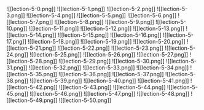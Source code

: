 ![[lection-5-0.png]]
![[lection-5-1.png]]
![[lection-5-2.png]]
![[lection-5-3.png]]
![[lection-5-4.png]]
![[lection-5-5.png]]
![[lection-5-6.png]]
![[lection-5-7.png]]
![[lection-5-8.png]]
![[lection-5-9.png]]
![[lection-5-10.png]]
![[lection-5-11.png]]
![[lection-5-12.png]]
![[lection-5-13.png]]
![[lection-5-14.png]]
![[lection-5-15.png]]
![[lection-5-16.png]]
![[lection-5-17.png]]
![[lection-5-18.png]]
![[lection-5-19.png]]
![[lection-5-20.png]]
![[lection-5-21.png]]
![[lection-5-22.png]]
![[lection-5-23.png]]
![[lection-5-24.png]]
![[lection-5-25.png]]
![[lection-5-26.png]]
![[lection-5-27.png]]
![[lection-5-28.png]]
![[lection-5-29.png]]
![[lection-5-30.png]]
![[lection-5-31.png]]
![[lection-5-32.png]]
![[lection-5-33.png]]
![[lection-5-34.png]]
![[lection-5-35.png]]
![[lection-5-36.png]]
![[lection-5-37.png]]
![[lection-5-38.png]]
![[lection-5-39.png]]
![[lection-5-40.png]]
![[lection-5-41.png]]
![[lection-5-42.png]]
![[lection-5-43.png]]
![[lection-5-44.png]]
![[lection-5-45.png]]
![[lection-5-46.png]]
![[lection-5-47.png]]
![[lection-5-48.png]]
![[lection-5-49.png]]
![[lection-5-50.png]]